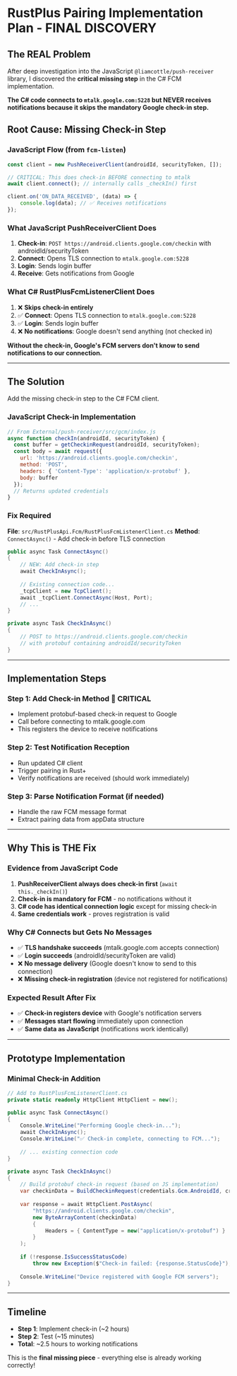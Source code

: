 # RustPlus Pairing Implementation Plan - FINAL DISCOVERY

## The REAL Problem

After deep investigation into the JavaScript `@liamcottle/push-receiver` library, I discovered the **critical missing step** in the C# FCM implementation.

**The C# code connects to `mtalk.google.com:5228` but NEVER receives notifications because it skips the mandatory Google check-in step.**

## Root Cause: Missing Check-in Step

### JavaScript Flow (from `fcm-listen`)
```javascript
const client = new PushReceiverClient(androidId, securityToken, []);

// CRITICAL: This does check-in BEFORE connecting to mtalk
await client.connect(); // internally calls _checkIn() first

client.on('ON_DATA_RECEIVED', (data) => {
    console.log(data); // ✅ Receives notifications
});
```

### What JavaScript PushReceiverClient Does
1. **Check-in**: `POST https://android.clients.google.com/checkin` with androidId/securityToken
2. **Connect**: Opens TLS connection to `mtalk.google.com:5228`  
3. **Login**: Sends login buffer
4. **Receive**: Gets notifications from Google

### What C# RustPlusFcmListenerClient Does
1. ❌ **Skips check-in entirely**
2. ✅ **Connect**: Opens TLS connection to `mtalk.google.com:5228`
3. ✅ **Login**: Sends login buffer  
4. ❌ **No notifications**: Google doesn't send anything (not checked in)

**Without the check-in, Google's FCM servers don't know to send notifications to our connection.**

---

## The Solution

Add the missing check-in step to the C# FCM client.

### JavaScript Check-in Implementation
```javascript
// From External/push-receiver/src/gcm/index.js
async function checkIn(androidId, securityToken) {
  const buffer = getCheckinRequest(androidId, securityToken);
  const body = await request({
    url: 'https://android.clients.google.com/checkin',
    method: 'POST',
    headers: { 'Content-Type': 'application/x-protobuf' },
    body: buffer
  });
  // Returns updated credentials
}
```

### Fix Required
**File**: `src/RustPlusApi.Fcm/RustPlusFcmListenerClient.cs`
**Method**: `ConnectAsync()` - Add check-in before TLS connection

```csharp
public async Task ConnectAsync()
{
    // NEW: Add check-in step
    await CheckInAsync();
    
    // Existing connection code...
    _tcpClient = new TcpClient();
    await _tcpClient.ConnectAsync(Host, Port);
    // ...
}

private async Task CheckInAsync()
{
    // POST to https://android.clients.google.com/checkin
    // with protobuf containing androidId/securityToken
}
```

---

## Implementation Steps

### Step 1: Add Check-in Method 🎯 **CRITICAL**
- Implement protobuf-based check-in request to Google
- Call before connecting to mtalk.google.com
- This registers the device to receive notifications

### Step 2: Test Notification Reception
- Run updated C# client
- Trigger pairing in Rust+  
- Verify notifications are received (should work immediately)

### Step 3: Parse Notification Format (if needed)
- Handle the raw FCM message format
- Extract pairing data from appData structure

---

## Why This is THE Fix

### Evidence from JavaScript Code
1. **PushReceiverClient always does check-in first** (`await this._checkIn()`)
2. **Check-in is mandatory for FCM** - no notifications without it
3. **C# code has identical connection logic** except for missing check-in
4. **Same credentials work** - proves registration is valid

### Why C# Connects but Gets No Messages
- ✅ **TLS handshake succeeds** (mtalk.google.com accepts connection)
- ✅ **Login succeeds** (androidId/securityToken are valid)  
- ❌ **No message delivery** (Google doesn't know to send to this connection)
- ❌ **Missing check-in registration** (device not registered for notifications)

### Expected Result After Fix
- ✅ **Check-in registers device** with Google's notification servers
- ✅ **Messages start flowing** immediately upon connection
- ✅ **Same data as JavaScript** (notifications work identically)

---

## Prototype Implementation

### Minimal Check-in Addition
```csharp
// Add to RustPlusFcmListenerClient.cs
private static readonly HttpClient HttpClient = new();

public async Task ConnectAsync()
{
    Console.WriteLine("Performing Google check-in...");
    await CheckInAsync();
    Console.WriteLine("✅ Check-in complete, connecting to FCM...");
    
    // ... existing connection code
}

private async Task CheckInAsync()
{
    // Build protobuf check-in request (based on JS implementation)
    var checkinData = BuildCheckinRequest(credentials.Gcm.AndroidId, credentials.Gcm.SecurityToken);
    
    var response = await HttpClient.PostAsync(
        "https://android.clients.google.com/checkin",
        new ByteArrayContent(checkinData)
        {
            Headers = { ContentType = new("application/x-protobuf") }
        }
    );
    
    if (!response.IsSuccessStatusCode)
        throw new Exception($"Check-in failed: {response.StatusCode}");
        
    Console.WriteLine("Device registered with Google FCM servers");
}
```

---

## Timeline

- **Step 1**: Implement check-in (~2 hours)
- **Step 2**: Test (~15 minutes)
- **Total**: ~2.5 hours to working notifications

This is the **final missing piece** - everything else is already working correctly!
